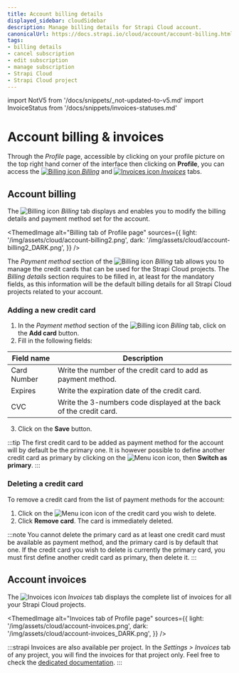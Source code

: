 ```yaml
---
title: Account billing details
displayed_sidebar: cloudSidebar
description: Manage billing details for Strapi Cloud account.
canonicalUrl: https://docs.strapi.io/cloud/account/account-billing.html
tags:
- billing details
- cancel subscription
- edit subscription
- manage subscription
- Strapi Cloud
- Strapi Cloud project
---
```


import NotV5 from '/docs/snippets/_not-updated-to-v5.md'
import InvoiceStatus from '/docs/snippets/invoices-statuses.md'

# Account billing & invoices 

<NotV5 />

Through the *Profile* page, accessible by clicking on your profile picture on the top right hand corner of the interface then clicking on **Profile**, you can access the [![Billing icon](/img/assets/icons/CreditCard.svg) *Billing*](#account-billing) and [![Invoices icon](/img/assets/icons/Invoice.svg) *Invoices*](#account-invoices) tabs.

## Account billing

The ![Billing icon](/img/assets/icons/CreditCard.svg) *Billing* tab displays and enables you to modify the billing details and payment method set for the account.

<ThemedImage
  alt="Billing tab of Profile page"
  sources={{
      light: '/img/assets/cloud/account-billing2.png',
      dark: '/img/assets/cloud/account-billing2_DARK.png',
    }}
/>

The *Payment method* section of the ![Billing icon](/img/assets/icons/CreditCard.svg) *Billing* tab allows you to manage the credit cards that can be used for the Strapi Cloud projects. The *Billing details* section requires to be filled in, at least for the mandatory fields, as this information will be the default billing details for all Strapi Cloud projects related to your account.

### Adding a new credit card

1. In the *Payment method* section of the ![Billing icon](/img/assets/icons/CreditCard.svg) *Billing* tab, click on the **Add card** button.
2. Fill in the following fields:

| Field name | Description |
| --- | --- |
| Card Number | Write the number of the credit card to add as payment method. |
| Expires | Write the expiration date of the credit card. |
| CVC | Write the 3-numbers code displayed at the back of the credit card. |

3. Click on the **Save** button.

:::tip
The first credit card to be added as payment method for the account will by default be the primary one. It is however possible to define another credit card as primary by clicking on the ![Menu icon](/img/assets/icons/more.svg) icon, then **Switch as primary**.
:::

### Deleting a credit card

To remove a credit card from the list of payment methods for the account:

1. Click on the ![Menu icon](/img/assets/icons/more.svg) icon of the credit card you wish to delete.
2. Click **Remove card**. The card is immediately deleted.

:::note
You cannot delete the primary card as at least one credit card must be available as payment method, and the primary card is by default that one. If the credit card you wish to delete is currently the primary card, you must first define another credit card as primary, then delete it.
:::

## Account invoices

The ![Invoices icon](/img/assets/icons/Invoice.svg) *Invoices* tab displays the complete list of invoices for all your Strapi Cloud projects.

<ThemedImage
  alt="Invoices tab of Profile page"
  sources={{
      light: '/img/assets/cloud/account-invoices.png',
      dark: '/img/assets/cloud/account-invoices_DARK.png',
    }}
/>

<InvoiceStatus components={props.components} />

:::strapi Invoices are also available per project.
In the *Settings > Invoices* tab of any project, you will find the invoices for that project only. Feel free to check the [dedicated documentation](/cloud/projects/settings#invoices).
:::
